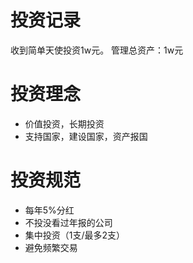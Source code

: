 # 投资记录
收到简单天使投资1w元。
管理总资产：1w元

# 投资理念
- 价值投资，长期投资
- 支持国家，建设国家，资产报国

# 投资规范
- 每年5%分红
- 不投没看过年报的公司
- 集中投资（1支/最多2支）
- 避免频繁交易
